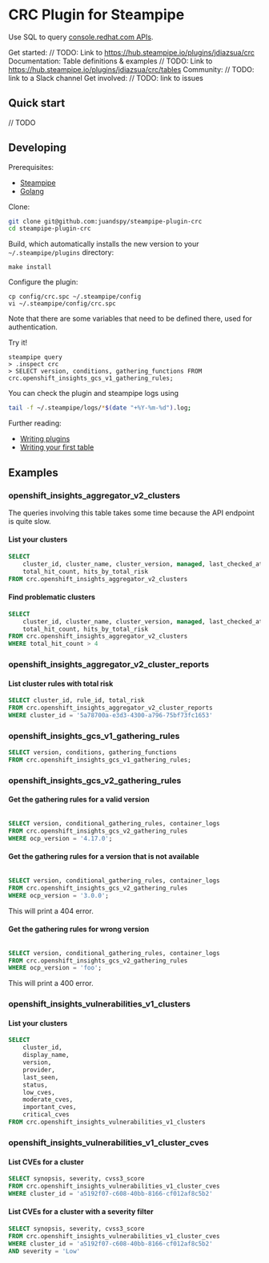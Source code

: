 # CRC Plugin for Steampipe

Use SQL to query [console.redhat.com APIs](console.redhat.com/docs/api).

Get started: // TODO: Link to https://hub.steampipe.io/plugins/jdiazsua/crc
Documentation: Table definitions & examples // TODO: Link to https://hub.steampipe.io/plugins/jdiazsua/crc/tables
Community: // TODO: link to a Slack channel
Get involved: // TODO: link to issues

##  Quick start

// TODO

## Developing

Prerequisites:

- [Steampipe](https://steampipe.io/downloads)
- [Golang](https://golang.org/doc/install)

Clone:

```sh
git clone git@github.com:juandspy/steampipe-plugin-crc
cd steampipe-plugin-crc
```

Build, which automatically installs the new version to your `~/.steampipe/plugins` directory:

```
make install
```

Configure the plugin:

```
cp config/crc.spc ~/.steampipe/config
vi ~/.steampipe/config/crc.spc
```

Note that there are some variables that need to be defined there, used for authentication.

Try it!

```
steampipe query
> .inspect crc
> SELECT version, conditions, gathering_functions FROM crc.openshift_insights_gcs_v1_gathering_rules;
```

You can check the plugin and steampipe logs using
```sh
tail -f ~/.steampipe/logs/*$(date "+%Y-%m-%d").log;                                                                           
```

Further reading:

- [Writing plugins](https://steampipe.io/docs/develop/writing-plugins)
- [Writing your first table](https://steampipe.io/docs/develop/writing-your-first-table)

## Examples

### openshift_insights_aggregator_v2_clusters

The queries involving this table takes some time because the API endpoint is quite slow.

#### List your clusters

```sql
SELECT
    cluster_id, cluster_name, cluster_version, managed, last_checked_at,
    total_hit_count, hits_by_total_risk
FROM crc.openshift_insights_aggregator_v2_clusters
```

#### Find problematic clusters

```sql
SELECT
    cluster_id, cluster_name, cluster_version, managed, last_checked_at,
    total_hit_count, hits_by_total_risk
FROM crc.openshift_insights_aggregator_v2_clusters
WHERE total_hit_count > 4
```

### openshift_insights_aggregator_v2_cluster_reports

#### List cluster rules with total risk

```sql
SELECT cluster_id, rule_id, total_risk
FROM crc.openshift_insights_aggregator_v2_cluster_reports
WHERE cluster_id = '5a78700a-e3d3-4300-a796-75bf73fc1653'
```

### openshift_insights_gcs_v1_gathering_rules

```sql
SELECT version, conditions, gathering_functions
FROM crc.openshift_insights_gcs_v1_gathering_rules;
```

### openshift_insights_gcs_v2_gathering_rules

#### Get the gathering rules for a valid version

```sql

SELECT version, conditional_gathering_rules, container_logs
FROM crc.openshift_insights_gcs_v2_gathering_rules
WHERE ocp_version = '4.17.0';
```

#### Get the gathering rules for a version that is not available

```sql

SELECT version, conditional_gathering_rules, container_logs
FROM crc.openshift_insights_gcs_v2_gathering_rules
WHERE ocp_version = '3.0.0';
```

This will print a 404 error.

#### Get the gathering rules for wrong version

```sql

SELECT version, conditional_gathering_rules, container_logs
FROM crc.openshift_insights_gcs_v2_gathering_rules
WHERE ocp_version = 'foo';
```

This will print a 400 error.

### openshift_insights_vulnerabilities_v1_clusters

#### List your clusters

```sql
SELECT
    cluster_id,
    display_name,
    version,
    provider,
    last_seen,
    status,
    low_cves,
    moderate_cves,
    important_cves,
    critical_cves
FROM crc.openshift_insights_vulnerabilities_v1_clusters
```

### openshift_insights_vulnerabilities_v1_cluster_cves

#### List CVEs for a cluster

```sql
SELECT synopsis, severity, cvss3_score
FROM crc.openshift_insights_vulnerabilities_v1_cluster_cves
WHERE cluster_id = 'a5192f07-c608-40bb-8166-cf012af8c5b2'
```

#### List CVEs for a cluster with a severity filter

```sql
SELECT synopsis, severity, cvss3_score
FROM crc.openshift_insights_vulnerabilities_v1_cluster_cves
WHERE cluster_id = 'a5192f07-c608-40bb-8166-cf012af8c5b2'
AND severity = 'Low'
```
